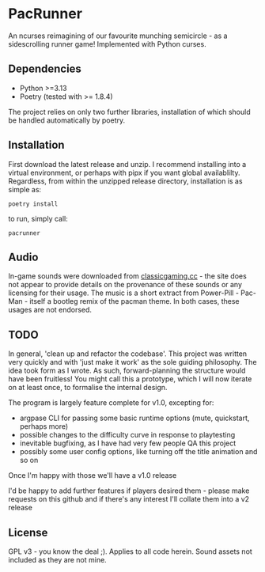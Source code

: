 # PacRunner

An ncurses reimagining of our favourite munching semicircle - as a sidescrolling runner game! Implemented with Python curses.

## Dependencies

- Python >=3.13
- Poetry (tested with >= 1.8.4)

The project relies on only two further libraries, installation of which should be handled automatically by poetry.

## Installation

First download the latest release and unzip. I recommend installing into a virtual environment, or perhaps with pipx if you want global availablilty. Regardless, from within the unzipped release directory, installation is as simple as:
```
poetry install
```
to run, simply call:
```
pacrunner
```

## Audio

In-game sounds were downloaded from [classicgaming.cc](https://classicgaming.cc/classics/pac-man/sounds) - the site does not appear to provide details on the provenance of these sounds or any licensing for their usage. The music is a short extract from Power-Pill - Pac-Man - itself a bootleg remix of the pacman theme. In both cases, these usages are not endorsed.

## TODO

In general, 'clean up and refactor the codebase'. This project was written very quickly and with 'just make it work' as the sole guiding philosophy. The idea took form as I wrote. As such, forward-planning the structure would have been fruitless! You might call this a prototype, which I will now iterate on at least once, to formalise the internal design.

The program is largely feature complete for v1.0, excepting for:
- argpase CLI for passing some basic runtime options (mute, quickstart, perhaps more)
- possible changes to the difficulty curve in response to playtesting
- inevitable bugfixing, as I have had very few people QA this project
- possibly some user config options, like turning off the title animation and so on

Once I'm happy with those we'll have a v1.0 release

I'd be happy to add further features if players desired them - please make requests on this github and if there's any interest I'll collate them into a v2 release

## License 

GPL v3 - you know the deal ;). Applies to all code herein. Sound assets not included as they are not mine.
 
